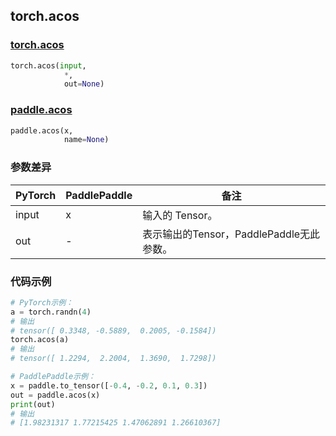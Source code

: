## torch.acos
### [torch.acos](https://pytorch.org/docs/stable/generated/torch.acos.html?highlight=acos#torch.acos)

```python
torch.acos(input, 
            *, 
            out=None)
```

### [paddle.acos](https://www.paddlepaddle.org.cn/documentation/docs/zh/api/paddle/acos_cn.html#acos)

```python
paddle.acos(x, 
            name=None)
```

### 参数差异
| PyTorch       | PaddlePaddle | 备注                                                   |
| ------------- | ------------ | ------------------------------------------------------ |
| input         | x            | 输入的 Tensor。                                      |
| out           | -            | 表示输出的Tensor，PaddlePaddle无此参数。               |


### 代码示例
``` python
# PyTorch示例：
a = torch.randn(4)
# 输出
# tensor([ 0.3348, -0.5889,  0.2005, -0.1584])
torch.acos(a)
# 输出
# tensor([ 1.2294,  2.2004,  1.3690,  1.7298])
```

``` python
# PaddlePaddle示例：
x = paddle.to_tensor([-0.4, -0.2, 0.1, 0.3])
out = paddle.acos(x)
print(out)
# 输出
# [1.98231317 1.77215425 1.47062891 1.26610367]
```
